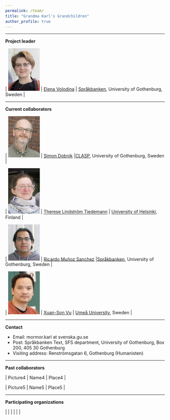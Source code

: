 ```yaml
---
permalink: /team/
title: "Grandma Karl's Grandchildren"
author_profile: true
---
```


------
**Project leader**

| <img src="../assets/images/Elena-2023.png" alt="Elena" width="100"/> | [Elena Volodina](https://spraakbanken.gu.se/en/about/staff/elena) | [Språkbanken](https://spraakbanken.gu.se/en), University of Gothenburg, Sweden |

--------

**Current collaborators**

| <img src="../assets/images/Simon-2023.png" alt="Simon" width="100"/> | [Simon Dobnik](https://www.gu.se/en/about/find-staff/simondobnik) |[CLASP](https://gu-clasp.github.io/), University of Gothenburg, Sweden |

| <img src="../assets/images/Therese-2023-2.png" alt="Therese" width="100"/> | [Therese Lindström Tiedemann](https://researchportal.helsinki.fi/en/persons/therese-lindstr%C3%B6m-tiedemann) | [University of Helsinki](https://researchportal.helsinki.fi/en/), Finland |

| <img src="../assets/images/Ricardo-2023.png" alt="Ricarco" width="100"/> | [Ricardo Muñoz Sanchez](https://rimusa.github.io/) |[Språkbanken](https://spraakbanken.gu.se/en), University of Gothenburg, Sweden |

| <img src="../assets/images/Sonny-2023.png" alt="Sonny" width="100"/> | [Xuan-Son Vu](https://people.cs.umu.se/sonvx/) | [Umeå University](https://www.umu.se/institutionen-for-datavetenskap/), Sweden |

--------

**Contact**

* Email: mormor.karl at svenska.gu.se
* Post: Språkbanken Text, SFS department, University of Gothenburg, Box 200, 405 30 Gothenburg
* Visiting address: Renströmsgatan 6, Gothenburg (Humanisten)

--------

**Past collaborators**

| Picture4 | Name4 | Place4 |

| Picture5 | Name5 | Place5 |

--------

**Participating organizations**

|  |  |  |  |  |  


